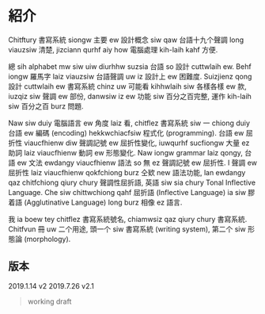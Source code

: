# 紹介

Chitftury 書寫系統 siongw 主要 ew 設計概念 siw qaw 台語十九个聲調 long viauzsiw 清楚, jizciann qurhf aiy how 電腦處理 kih-laih kahf 方便.

總 sih alphabet mw siw uiw diurhhw suzsia 台語 so 設計 cuttwlaih ew. Behf iongw 羅馬字 laiz viauzsiw 台語聲調 uw iz 設計上 ew 困難度. Suizjienz qong 設計 cuttwlaih ew 書寫系統 chinz uw 可能看 kihhwlaih siw 各樣各樣 ew 款, iuzqiz siw 聲調 ew 部份, danwsiw iz ew 功能 siw 百分之百完整, 運作 kih-laih siw 百分之百 burz 問題.

Naw siw duiy 電腦語言 ew 角度 laiz 看, chitflez 書寫系統 siw 一 chiong duiy 台語 ew 編碼 (encoding) hekkwchiacfsiw 程式化 (programming). 台語 ew 屈折性 viaucfhienw diw 聲調記號 ew 屈折性變化, iuwqurhf sucfiongw 大量 ez 助詞 laiz viaucfhienw 動詞 ew 形態變化. Naw iongw grammar laiz qongy, 台語 ew 文法 ewdangy viaucfhienw 語法 so 無 ez 聲調記號 ew 屈折性. I 聲調 ew 屈折性 laiz viaucfhienw qokfchiong burz 仝欵 new 語法功能, lan ewdangy qaz chitfchiong qiury chury 聲調性屈折語, 英語 siw sia chury Tonal Inflective Language. Che siw chittwchiong qahf 屈折語 (Inflective Language) ia siw 膠着語 (Agglutinative Language) long burz 相像 ez 語言.

我 ia boew tey chitflez 書寫系統號名, chiamwsiz qaz qiury chury 書寫系統. Chitfvun 冊 uw 二个用途, 頭一个 siw 書寫系統 (writing system), 第二个 siw 形態論 (morphology).

## 版本

2019.1.14 v2
2019.7.26 v2.1

> working draft
